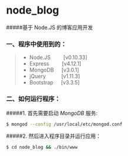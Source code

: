 # node_blog
#####基于 Node.JS 的博客应用开发


### 一、程序中使用到的：
> * Node.JS&ensp;&ensp;&ensp;&ensp;&ensp;[v0.10.33]
> * Express&ensp;&ensp;&ensp;&ensp;&ensp;[v4.12.1]
> * MongoDB&ensp;&ensp;&ensp;[v3.0.1]
> * jQuery&ensp;&ensp;&ensp;&ensp;&ensp;&ensp;[v1.11.3]
> * Bootstrap&ensp;&ensp;&ensp;[v3.3.5]

### 二、如何运行程序：
#####1. 首先需要启动 *MongoDB* 服务:

```bash
$ mongod --config /usr/local/etc/mongod.conf
```

#####2. 然后进入程序目录并运行应用：

```bash
$ cd node_blog && ./bin/www
```
